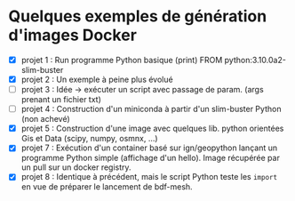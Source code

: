 # Quelques exemples de génération d'images Docker

  - [x] projet 1 : Run programme Python basique (print)
              FROM python:3.10.0a2-slim-buster
  - [x] projet 2 : Un exemple à peine plus évolué 
  - [ ] projet 3 : Idée -> exécuter un script avec passage de param. (args prenant un fichier txt)
  - [ ] projet 4 : Construction d'un miniconda à partir d'un slim-buster Python (non achevé)
  - [x] projet 5 : Construction d'une image avec quelques lib. python orientées Gis et Data (scipy, numpy, osmnx, ...)
  - [x] projet 7 : Exécution d'un container basé sur ign/geopython lançant un programme Python simple (affichage d'un hello). Image récupérée par un pull sur un docker registry.
  - [x] projet 8 : Identique à précédent, mais le script Python teste les `import` en vue de préparer le lancement de bdf-mesh.
